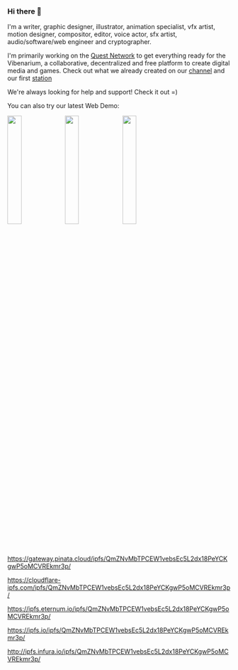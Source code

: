 ### Hi there 👋

I'm a writer, graphic designer, illustrator, animation specialist, vfx artist, motion designer, compositor, editor, voice actor, sfx artist, audio/software/web engineer and cryptographer.

I'm primarily working on the [Quest Network](questnetwork.github.io/docs) to get everything ready for the Vibenarium, a collaborative, decentralized and free platform to create digital media and games. Check out what we already created on our [channel](https://www.youtube.com/channel/UCGyt7UEQ_ZifRp05Zts1sDQ) and our first [station](https://www.youtube.com/channel/UC_QKIvRD6sPm03bGmk9YPuw)

We're always looking for help and support! Check it out =)

You can also try our latest Web Demo: 

<img src='https://github.com/QuestNetwork/qd-messages-ts/raw/0.9.4/doc/images/pinatalink.png?raw=true' width=25%> <img src='https://github.com/QuestNetwork/qd-messages-ts/raw/0.9.4/doc/images/cloudflarelink.png?raw=true' width=25%> <img src='https://github.com/QuestNetwork/qd-messages-ts/raw/0.9.4/doc/images/ipfsiolink.png?raw=true' width=25%>

https://gateway.pinata.cloud/ipfs/QmZNvMbTPCEW1vebsEc5L2dx18PeYCKgwP5oMCVREkmr3p/

https://cloudflare-ipfs.com/ipfs/QmZNvMbTPCEW1vebsEc5L2dx18PeYCKgwP5oMCVREkmr3p/

https://ipfs.eternum.io/ipfs/QmZNvMbTPCEW1vebsEc5L2dx18PeYCKgwP5oMCVREkmr3p/

https://ipfs.io/ipfs/QmZNvMbTPCEW1vebsEc5L2dx18PeYCKgwP5oMCVREkmr3p/

http://ipfs.infura.io/ipfs/QmZNvMbTPCEW1vebsEc5L2dx18PeYCKgwP5oMCVREkmr3p/

